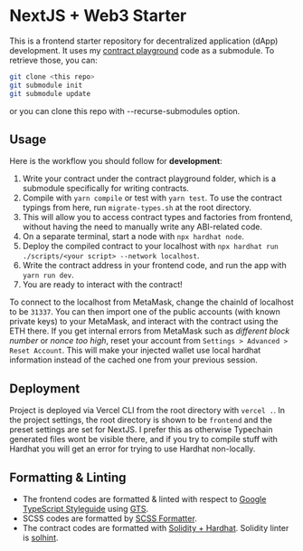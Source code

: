 # NextJS + Web3 Starter

This is a frontend starter repository for decentralized application (dApp) development. It uses my [contract playground](https://github.com/erhant/contract-playground) code as a submodule. To retrieve those, you can:

```bash
git clone <this repo>
git submodule init
git submodule update
```

or you can clone this repo with --recurse-submodules option.

## Usage

Here is the workflow you should follow for **development**:

1. Write your contract under the contract playground folder, which is a submodule specifically for writing contracts.
2. Compile with `yarn compile` or test with `yarn test`. To use the contract typings from here, run `migrate-types.sh` at the root directory.
3. This will allow you to access contract types and factories from frontend, without having the need to manually write any ABI-related code.
4. On a separate terminal, start a node with `npx hardhat node`.
5. Deploy the compiled contract to your localhost with `npx hardhat run ./scripts/<your script> --network localhost`.
6. Write the contract address in your frontend code, and run the app with `yarn run dev`.
7. You are ready to interact with the contract!

To connect to the localhost from MetaMask, change the chainId of localhost to be `31337`. You can then import one of the public accounts (with known private keys) to your MetaMask, and interact with the contract using the ETH there. If you get internal errors from MetaMask such as _different block number_ or _nonce too high_, reset your account from `Settings > Advanced > Reset Account`. This will make your injected wallet use local hardhat information instead of the cached one from your previous session.

## Deployment

Project is deployed via Vercel CLI from the root directory with `vercel .`. In the project settings, the root directory is shown to be `frontend` and the preset settings are set for NextJS. I prefer this as otherwise Typechain generated files wont be visible there, and if you try to compile stuff with Hardhat you will get an error for trying to use Hardhat non-locally.

## Formatting & Linting

- The frontend codes are formatted & linted with respect to [Google TypeScript Styleguide](https://google.github.io/styleguide/tsguide.html) using [GTS](https://github.com/google/gts).
- SCSS codes are formatted by [SCSS Formatter](https://marketplace.visualstudio.com/items?itemName=sibiraj-s.vscode-scss-formatter).
- The contract codes are formatted with [Solidity + Hardhat](https://hardhat.org/hardhat-vscode/docs/formatting). Solidity linter is [solhint](https://protofire.github.io/solhint).
